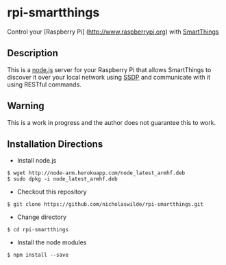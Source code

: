 # rpi-smartthings
Control your [Raspberry Pi] (http://www.raspberrypi.org) with [SmartThings](http://www.smartthings.com)

## Description
This is a [node.js](https://nodejs.org) server for your Raspberry Pi that allows SmartThings
to discover it over your local network using [SSDP](https://tools.ietf.org/html/draft-cai-ssdp-v1-03) and communicate with
it using RESTful commands.

## Warning
This is a work in progress and the author does not guarantee this to
work.

## Installation Directions
 - Install node.js
```
$ wget http://node-arm.herokuapp.com/node_latest_armhf.deb
$ sudo dpkg -i node_latest_armhf.deb
```
 - Checkout this repository
```
$ git clone https://github.com/nicholaswilde/rpi-smartthings.git
```
 - Change directory
```
$ cd rpi-smartthings
```
 - Install the node modules
```
$ npm install --save
```

